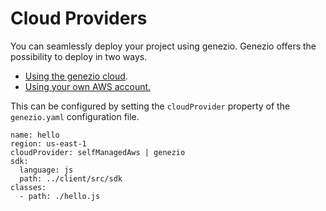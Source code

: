 # Cloud Providers

You can seamlessly deploy your project using genezio. Genezio offers the possibility to deploy in two ways.

* [Using the genezio cloud](genezio-cloud.md).
* [Using your own AWS account.](aws.md)

This can be configured by setting the `cloudProvider` property of the `genezio.yaml` configuration file.

```
name: hello
region: us-east-1
cloudProvider: selfManagedAws | genezio
sdk:
  language: js
  path: ../client/src/sdk
classes:
  - path: ./hello.js
```
